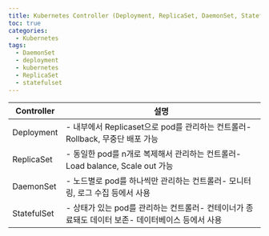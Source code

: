 ```yaml
---
title: Kubernetes Controller (Deployment, ReplicaSet, DaemonSet, StatefulSet)
toc: true
categories:
  - Kubernetes
tags:
  - DaemonSet
  - deployment
  - kubernetes
  - ReplicaSet
  - statefulset
---
```


| **Controller** | **설명** |
| --- | --- |
| Deployment | - 내부에서 Replicaset으로 pod를 관리하는 컨트롤러- Rollback, 무중단 배포 가능 |
| ReplicaSet | - 동일한 pod를 n개로 복제해서 관리하는 컨트롤러- Load balance, Scale out 가능 |
| DaemonSet | - 노드별로 pod를 하나씩만 관리하는 컨트롤러- 모니터링, 로그 수집 등에서 사용 |
| StatefulSet | - 상태가 있는 pod를 관리하는 컨트롤러- 컨테이너가 종료돼도 데이터 보존- 데이터베이스 등에서 사용 |


 


